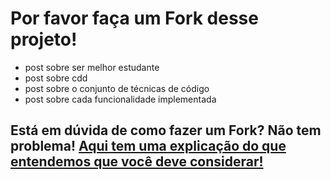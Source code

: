 # Por favor faça um Fork desse projeto!

- post sobre ser melhor estudante
- post sobre cdd
- post sobre o conjunto de técnicas de código
- post sobre cada funcionalidade implementada

## Está em dúvida de como fazer um Fork? Não tem problema! [Aqui tem uma explicação do que entendemos que você deve considerar!](https://docs.github.com/en/github/getting-started-with-github/fork-a-repo)
